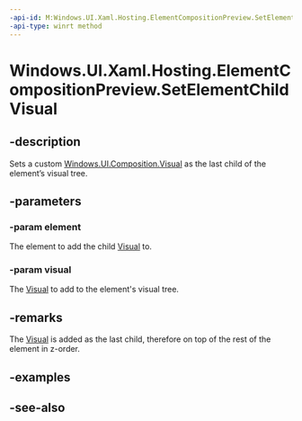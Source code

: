 ```yaml
---
-api-id: M:Windows.UI.Xaml.Hosting.ElementCompositionPreview.SetElementChildVisual(Windows.UI.Xaml.UIElement,Windows.UI.Composition.Visual)
-api-type: winrt method
---
```


<!-- Method syntax
public void SetElementChildVisual(Windows.UI.Xaml.UIElement element, Windows.UI.Composition.Visual visual)
-->

# Windows.UI.Xaml.Hosting.ElementCompositionPreview.SetElementChildVisual

## -description
Sets a custom [Windows.UI.Composition.Visual](../windows.ui.composition/visual.md) as the last child of the element’s visual tree.



## -parameters
### -param element
The element to add the child [Visual](../windows.ui.composition/visual.md) to.

### -param visual
The [Visual](../windows.ui.composition/visual.md) to add to the element's visual tree.

## -remarks
The [Visual](../windows.ui.composition/visual.md) is added as the last child, therefore on top of the rest of the element in z-order.

## -examples

## -see-also

